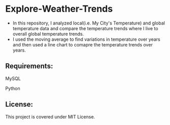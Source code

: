 ﻿# Explore-Weather-Trends
- In this repository, I analyzed local(i.e. My City's Temperature) and global temperature data and compare the temperature trends where I live to overall global temperature trends.
- I used the moving average to find variations in temperature over years and then used a line chart to comapre the temperature trends over years.
 ## Requirements:
 MySQL

Python
 ## License:
 This project is covered under MIT License.